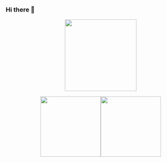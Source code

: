 ### Hi there 👋

<p align="center">
  <img height="190px" src="https://imgur.com/uQHMDp9.gif" />
</p>

<p align="center">
  <img height="160px" src="https://github-readme-stats.vercel.app/api?username=Pudding124&count_private=true&theme=tokyonight" /><img height="160px" src="https://github-readme-stats.vercel.app/api/top-langs/?username=Pudding124&layout=compact&theme=tokyonight" />
 </p>

<!--
**Pudding124/Pudding124** is a ✨ _special_ ✨ repository because its `README.md` (this file) appears on your GitHub profile.

Here are some ideas to get you started:

- 🔭 I’m currently working on ...
- 🌱 I’m currently learning ...
- 👯 I’m looking to collaborate on ...
- 🤔 I’m looking for help with ...
- 💬 Ask me about ...
- 📫 How to reach me: ...
- 😄 Pronouns: ...
- ⚡ Fun fact: ...
-->
